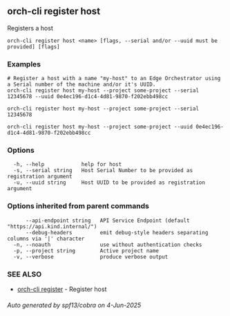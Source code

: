 ## orch-cli register host

Registers a host

```
orch-cli register host <name> [flags, --serial and/or --uuid must be provided] [flags]
```

### Examples

```
# Register a host with a name "my-host" to an Edge Orchestrator using a Serial number of the machine and/or it's UUID.
orch-cli register host my-host --project some-project --serial 12345678 --uuid 0e4ec196-d1c4-4d81-9870-f202ebb498cc

orch-cli register host my-host --project some-project --serial 12345678

orch-cli register host my-host --project some-project --uuid 0e4ec196-d1c4-4d81-9870-f202ebb498cc
```

### Options

```
  -h, --help            help for host
  -s, --serial string   Host Serial Number to be provided as registration argument
  -u, --uuid string     Host UUID to be provided as registration argument
```

### Options inherited from parent commands

```
      --api-endpoint string   API Service Endpoint (default "https://api.kind.internal/")
      --debug-headers         emit debug-style headers separating columns via '|' character
  -n, --noauth                use without authentication checks
  -p, --project string        Active project name
  -v, --verbose               produce verbose output
```

### SEE ALSO

* [orch-cli register](orch-cli_register.md)	 - Register host

###### Auto generated by spf13/cobra on 4-Jun-2025
